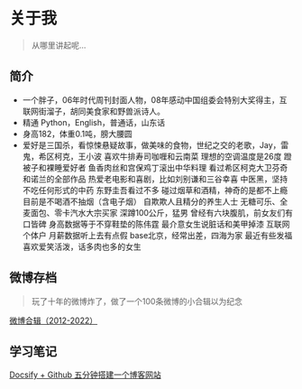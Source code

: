 # 关于我

> 从哪里讲起呢...

## 简介

- 一个胖子，06年时代周刊封面人物，08年感动中国组委会特别大奖得主，互联网街溜子，胡同美食家和野兽派诗人。
- 精通 Python，English，普通话，山东话
- 身高182，体重0.1吨，膀大腰圆
- 爱好是三国杀，看惊悚悬疑故事，做美味的食物，世纪之交的老歌，Jay，雷鬼，希区柯克，王小波
喜欢牛排寿司咖喱和云南菜
理想的空调温度是26度
蹬被子和裸睡爱好者
鱼香肉丝和宫保鸡丁滚出中华料理
看过希区柯克大卫芬奇和诺兰的全部作品
热爱老电影和喜剧，比如刘别谦和三谷幸喜
中医黑，坚持不吃任何形式的中药
东野圭吾看过不多
碰过烟草和酒精，神奇的是都不上瘾
目前是不喝酒不抽烟（含电子烟）
自欺欺人且精分的养生人士
无糖可乐、全麦面包、零卡汽水大宗买家
深蹲100公斤，猛男
曾经有六块腹肌，前女友们有口皆碑
身高数据等于不穿鞋垫的陈伟霆
最介意女生说脏话和美甲掉漆
互联网个体户
月薪数据听上去有点假
base北京，经常出差，四海为家
最近有些发福
喜欢爱笑活泼，话多肉也多的女生


## 微博存档
>玩了十年的微博炸了，做了一个100条微博的小合辑以为纪念

[微博合辑（2012-2022）](weibo.md)

## 学习笔记

[Docsify + Github 五分钟搭建一个博客网站](_study/docsify.md)
